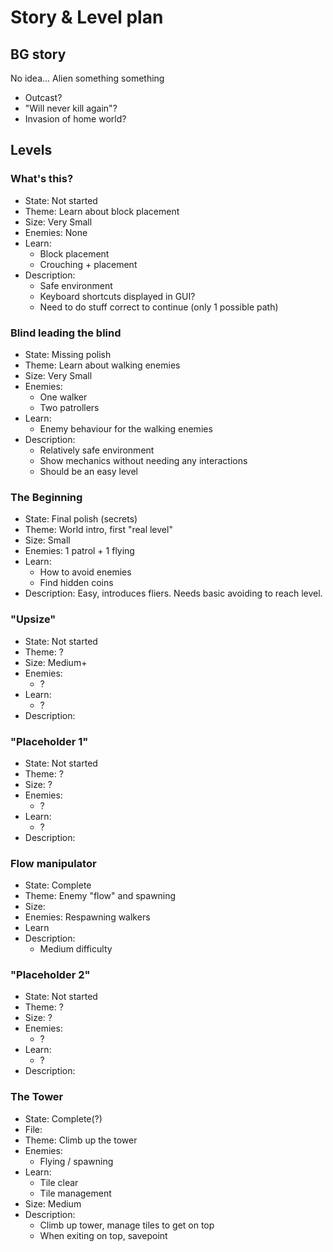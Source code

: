 # Story & Level plan

## BG story
No idea... Alien something something
- Outcast?
- "Will never kill again"?
- Invasion of home world?

## Levels

### What's this?
* State: Not started
* Theme: Learn about block placement
* Size: Very Small
* Enemies: None
* Learn: 
	- Block placement
	- Crouching + placement
* Description:
	- Safe environment
	- Keyboard shortcuts displayed in GUI?
	- Need to do stuff correct to continue (only 1 possible path)

### Blind leading the blind
* State: Missing polish
* Theme: Learn about walking enemies
* Size: Very Small
* Enemies:
	- One walker
	- Two patrollers
* Learn:
	- Enemy behaviour for the walking enemies
* Description:
	- Relatively safe environment
	- Show mechanics without needing any interactions
	- Should be an easy level

### The Beginning
* State: Final polish (secrets)
* Theme: World intro, first "real level"
* Size: Small
* Enemies: 1 patrol + 1 flying
* Learn:
	- How to avoid enemies
	- Find hidden coins
* Description: Easy, introduces fliers. Needs basic avoiding to reach level.

### "Upsize"
* State: Not started
* Theme: ?
* Size: Medium+
* Enemies:
	- ?
* Learn:
	- ?
* Description:

### "Placeholder 1"
* State: Not started
* Theme: ?
* Size: ?
* Enemies:
	- ?
* Learn:
	- ?
* Description:

### Flow manipulator
* State: Complete
* Theme: Enemy "flow" and spawning
* Size: 
* Enemies: Respawning walkers
* Learn
* Description:
	- Medium difficulty

### "Placeholder 2"
* State: Not started
* Theme: ?
* Size: ?
* Enemies:
	- ?
* Learn:
	- ?
* Description:

### The Tower
* State: Complete(?)
* File: 
* Theme: Climb up the tower
* Enemies:
	* Flying / spawning
* Learn:
	- Tile clear
	- Tile management
* Size: Medium
* Description:
	* Climb up tower, manage tiles to get on top
	* When exiting on top, savepoint